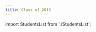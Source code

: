 ```yaml
---
title: Class of 2018
---
```


import StudentsList from './StudentsList';

<StudentsList year={2018} />
